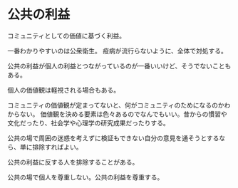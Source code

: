 # 公共の利益

コミュニティとしての価値に基づく利益。

一番わかりやすいのは公衆衛生。
疫病が流行らないように、全体で対処する。

公共の利益が個人の利益とつながっているのが一番いいけど、そうでないこともある。

個人の価値観は軽視される場合もある。

コミュニティの価値観が定まってないと、何がコミュニティのためになるのかわからない。
価値観を決める要素は色々あるのでなんでもいい。昔からの慣習や文化だったり、社会学や心理学の研究成果だったりする。

公共の場で周囲の迷惑を考えずに検証もできない自分の意見を通そうとするなら、単に排除すればよい。

公共の利益に反する人を排除することがある。

公共の場で個人を尊重しない。公共の利益を尊重する。
